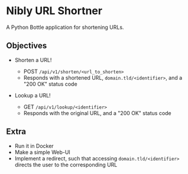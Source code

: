 # Nibly URL Shortner

A Python Bottle application for shortening URLs.

## Objectives

- Shorten a URL!
  - POST `/api/v1/shorten/<url_to_shorten>`
  - Responds with a shortened URL, `domain.tld/<identifier>`, and a "200 OK"
      status code

- Lookup a URL!
  - GET `/api/v1/lookup/<identifier>`
  - Responds with the original URL, and a "200 OK" status code

## Extra
- Run it in Docker
- Make a simple Web-UI
- Implement a redirect, such that accessing `domain.tld/<identifier>` directs the
    user to the corresponding URL
